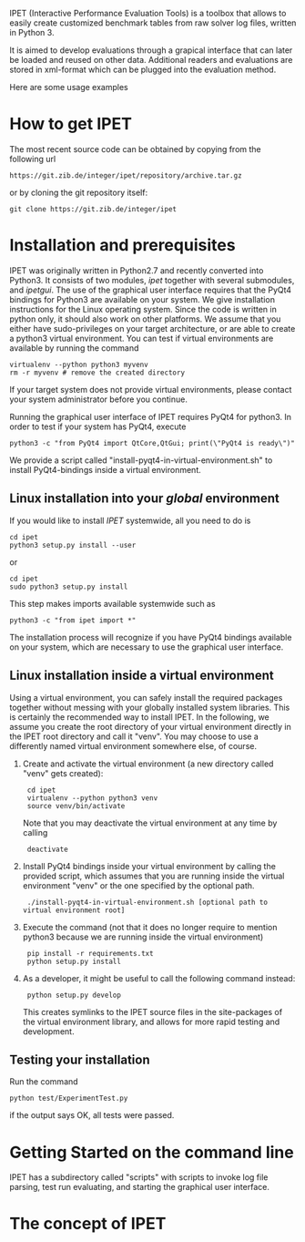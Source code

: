 IPET (Interactive Performance Evaluation Tools) is a toolbox that
allows to easily create customized benchmark tables from
raw solver log files, written in Python 3. 

It is aimed to develop evaluations through a
grapical interface that can later be loaded and reused on other
data. Additional readers and evaluations are stored in
xml-format which can be plugged into the evaluation method.

Here are some usage examples


# How to get IPET


The most recent source code can be obtained by copying from the following url

    https://git.zib.de/integer/ipet/repository/archive.tar.gz

or by cloning the git repository itself:

    git clone https://git.zib.de/integer/ipet
    

# Installation and prerequisites


IPET was originally written in Python2.7 and recently converted into Python3.
It consists of two modules, *ipet* together with several submodules, and *ipetgui*.
The use of the graphical user interface requires that the PyQt4 bindings for
Python3 are available on your system.
We give installation instructions for the Linux operating system. Since the code is
written in python only, it should also work on other platforms. We assume that you either
have sudo-privileges on your target architecture, or are able to create a python3
virtual environment. You can test if virtual environments are available by running the command

    virtualenv --python python3 myvenv
    rm -r myvenv # remove the created directory

If your target system does not provide virtual environments, please contact your system administrator
before you continue.

Running the graphical user interface of IPET requires PyQt4 for python3. In order to test if
your system has PyQt4, execute

    python3 -c "from PyQt4 import QtCore,QtGui; print(\"PyQt4 is ready\")"
    
We provide a script called "install-pyqt4-in-virtual-environment.sh" to install PyQt4-bindings inside a virtual environment.


## Linux installation into your *global* environment

If you would like to install *IPET* systemwide, all you need to do is

    cd ipet
    python3 setup.py install --user
    
or

    cd ipet
    sudo python3 setup.py install
    
This step makes imports available systemwide such as 

    python3 -c "from ipet import *"

The installation process will recognize if you have PyQt4 bindings available on your system, which are necessary to
use the graphical user interface.

## Linux installation inside a virtual environment

Using a virtual environment, you can safely install the required packages together without 
messing with your globally installed system libraries. This is certainly the recommended way
to install IPET. In the following, we assume you create the root directory of your virtual 
environment directly in the IPET root directory and call it "venv". You may choose
to use a differently named virtual environment somewhere else, of course.

1. Create and activate the virtual environment (a new directory called "venv" gets created):

        cd ipet
        virtualenv --python python3 venv
        source venv/bin/activate
   Note that you may deactivate the virtual environment at any time by calling 
        
        deactivate
    
2. Install PyQt4 bindings inside your virtual environment by calling the provided script, 
which assumes that you are running inside the virtual environment "venv" or the one specified by the optional path. 

        ./install-pyqt4-in-virtual-environment.sh [optional path to virtual environment root]


3. Execute the command (not that it does no longer require to mention python3 because we are running inside the virtual environment)
         
        pip install -r requirements.txt
        python setup.py install

4. As a developer, it might be useful to call the following command instead:

        python setup.py develop
   This creates symlinks to the IPET source files in the site-packages of the virtual environment library,
   and allows for more rapid testing and development.




## Testing your installation

Run the command 
    
    python test/ExperimentTest.py
 if the output says OK, all tests were passed.






# Getting Started on the command line

IPET has a subdirectory called "scripts" with scripts to invoke log file parsing, test run evaluating, and starting 
the graphical user interface.







# The concept of IPET




